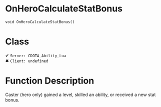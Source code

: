# OnHeroCalculateStatBonus
```
void OnHeroCalculateStatBonus()
```
# Class
✔ `Server: CDOTA_Ability_Lua`  
✖ `Client: undefined`  

# Function Description
Caster (hero only) gained a level, skilled an ability, or received a new stat bonus.
